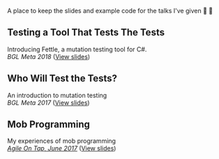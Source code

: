 A place to keep the slides and example code for the talks I've given :hear_no_evil: :loudspeaker:

## Testing a Tool That Tests The Tests
Introducing Fettle, a mutation testing tool for C#.    
_BGL Meta 2018_ ([View slides](https://oliwennell.github.io/talks/mutation-testing-csharp/index.html))

## Who Will Test the Tests?
An introduction to mutation testing  
_BGL Meta 2017_ ([View slides](https://oliwennell.github.io/talks/mutation-testing/index.html))

## Mob Programming
My experiences of mob programming  
[_Agile On Tap, June 2017_](https://www.meetup.com/Agile-Peterborough/events/240107042/) ([View slides](https://oliwennell.github.io/talks/mobbing/index.html))


